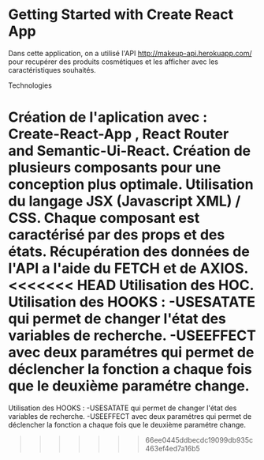 # Getting Started with Create React App

Dans cette application, on a utilisé l'API http://makeup-api.herokuapp.com/ pour recupérer des produits cosmétiques et les afficher 
avec les caractéristiques souhaités.

Technologies

Création de l'aplication avec :  Create-React-App , React Router and Semantic-Ui-React.
Création de plusieurs composants pour une conception plus optimale.
Utilisation du langage JSX (Javascript XML) / CSS.
Chaque composant est caractérisé par des props et des états.
Récupération des données  de l'API a l'aide du FETCH et de AXIOS.
<<<<<<< HEAD
Utilisation des HOC.
Utilisation des HOOKS : 
     -USESATATE qui permet de changer l'état des variables de recherche.
     -USEEFFECT avec deux paramétres qui permet de déclencher la fonction a chaque fois que le deuxième paramétre change.
=======
Utilisation des HOOKS : 
     -USESATATE qui permet de changer l'état des variables de recherche.
     -USEEFFECT avec deux paramétres qui permet de déclencher la fonction a chaque fois que le deuxième paramétre change.

>>>>>>> 66ee0445ddbecdc19099db935c463ef4ed7a16b5
